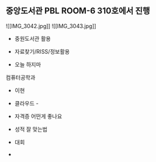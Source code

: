 ## 중앙도서관 PBL ROOM-6 310호에서 진행
![[IMG_3042.jpg]]
![[IMG_3043.jpg]]
- 중원도서관 활용
- 자료찾기/RISS/정보활용


- 오늘 하지마 


컴퓨터공학과

- 이현
- 클라우드 - 


- 자격증 어떤게 좋나요 


- 성적 잘 맞는법 

- 대회

- 